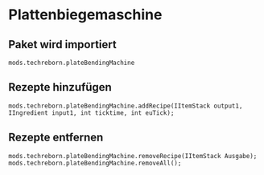 # Plattenbiegemaschine

## Paket wird importiert
`mods.techreborn.plateBendingMachine`

## Rezepte hinzufügen
```zenscript
mods.techreborn.plateBendingMachine.addRecipe(IItemStack output1, IIngredient input1, int ticktime, int euTick);
```

## Rezepte entfernen
```zenscript
mods.techreborn.plateBendingMachine.removeRecipe(IItemStack Ausgabe);
mods.techreborn.plateBendingMachine.removeAll();
```